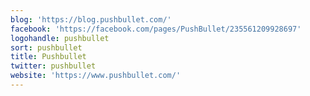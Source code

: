```yaml
---
blog: 'https://blog.pushbullet.com/'
facebook: 'https://facebook.com/pages/PushBullet/235561209928697'
logohandle: pushbullet
sort: pushbullet
title: Pushbullet
twitter: pushbullet
website: 'https://www.pushbullet.com/'
---
```

